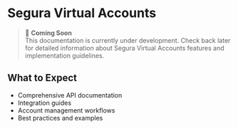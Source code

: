 # Segura Virtual Accounts

> 🚧 **Coming Soon**  
> This documentation is currently under development. Check back later for detailed information about Segura Virtual Accounts features and implementation guidelines.

## What to Expect
- Comprehensive API documentation
- Integration guides
- Account management workflows
- Best practices and examples